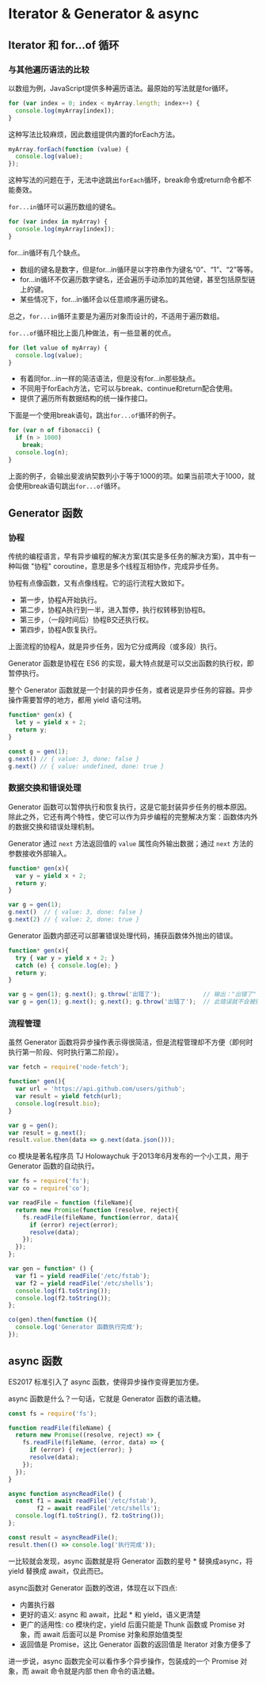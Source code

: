 # Iterator &amp; Generator &amp; async

## Iterator 和 for...of 循环

### 与其他遍历语法的比较

以数组为例，JavaScript提供多种遍历语法。最原始的写法就是for循环。

```javascript
for (var index = 0; index < myArray.length; index++) {
  console.log(myArray[index]);
}
```

这种写法比较麻烦，因此数组提供内置的forEach方法。

```javascript
myArray.forEach(function (value) {
  console.log(value);
});
```

这种写法的问题在于，无法中途跳出`forEach`循环，break命令或return命令都不能奏效。

`for...in`循环可以遍历数组的键名。

```javascript
for (var index in myArray) {
  console.log(myArray[index]);
}
```

for...in循环有几个缺点。

- 数组的键名是数字，但是for...in循环是以字符串作为键名“0”、“1”、“2”等等。
- for...in循环不仅遍历数字键名，还会遍历手动添加的其他键，甚至包括原型链上的键。
- 某些情况下，for...in循环会以任意顺序遍历键名。

总之，`for...in`循环主要是为遍历对象而设计的，不适用于遍历数组。

`for...of`循环相比上面几种做法，有一些显著的优点。

```javascript
for (let value of myArray) {
  console.log(value);
}
```

- 有着同for...in一样的简洁语法，但是没有for...in那些缺点。
- 不同用于forEach方法，它可以与break、continue和return配合使用。
- 提供了遍历所有数据结构的统一操作接口。

下面是一个使用break语句，跳出`for...of`循环的例子。

```javascript
for (var n of fibonacci) {
  if (n > 1000)
    break;
  console.log(n);
}
```

上面的例子，会输出斐波纳契数列小于等于1000的项。如果当前项大于1000，就会使用break语句跳出`for...of`循环。

## Generator 函数

### 协程

传统的编程语言，早有异步编程的解决方案(其实是多任务的解决方案)，其中有一种叫做 "协程" coroutine，意思是多个线程互相协作，完成异步任务。

协程有点像函数，又有点像线程。它的运行流程大致如下。
  * 第一步，协程A开始执行。
  * 第二步，协程A执行到一半，进入暂停，执行权转移到协程B。
  * 第三步，（一段时间后）协程B交还执行权。
  * 第四步，协程A恢复执行。

上面流程的协程A，就是异步任务，因为它分成两段（或多段）执行。

Generator 函数是协程在 ES6 的实现，最大特点就是可以交出函数的执行权，即暂停执行。

整个 Generator 函数就是一个封装的异步任务，或者说是异步任务的容器。异步操作需要暂停的地方，都用 yield 语句注明。

```js
function* gen(x) {
  let y = yield x + 2;
  return y;
}

const g = gen(1);
g.next() // { value: 3, done: false }
g.next() // { value: undefined, done: true }
```

### 数据交换和错误处理

Generator 函数可以暂停执行和恢复执行，这是它能封装异步任务的根本原因。除此之外，它还有两个特性，使它可以作为异步编程的完整解决方案：函数体内外的数据交换和错误处理机制。

Generator 通过 `next` 方法返回值的 `value` 属性向外输出数据；通过 `next` 方法的参数接收外部输入。

```js
function* gen(x){
  var y = yield x + 2;
  return y;
}

var g = gen(1);
g.next()  // { value: 3, done: false }
g.next(2) // { value: 2, done: true }
```

Generator 函数内部还可以部署错误处理代码，捕获函数体外抛出的错误。

```js
function* gen(x){
  try { var y = yield x + 2; }
  catch (e) { console.log(e); }
  return y;
}

var g = gen(1); g.next(); g.throw('出错了');            // 输出："出错了"
var g = gen(1); g.next(); g.next(); g.throw('出错了');  // 此错误就不会被捕捉
```

### 流程管理

虽然 Generator 函数将异步操作表示得很简洁，但是流程管理却不方便（即何时执行第一阶段、何时执行第二阶段）。

```js
var fetch = require('node-fetch');

function* gen(){
  var url = 'https://api.github.com/users/github';
  var result = yield fetch(url);
  console.log(result.bio);
}

var g = gen();
var result = g.next();
result.value.then(data => g.next(data.json()));
```

co 模块是著名程序员 TJ Holowaychuk 于2013年6月发布的一个小工具，用于 Generator 函数的自动执行。

```js
var fs = require('fs');
var co = require('co');

var readFile = function (fileName){
  return new Promise(function (resolve, reject){
    fs.readFile(fileName, function(error, data){
      if (error) reject(error);
      resolve(data);
    });
  });
};

var gen = function* () {
  var f1 = yield readFile('/etc/fstab');
  var f2 = yield readFile('/etc/shells');
  console.log(f1.toString());
  console.log(f2.toString());
};

co(gen).then(function (){
  console.log('Generator 函数执行完成');
});
```

## async 函数

ES2017 标准引入了 async 函数，使得异步操作变得更加方便。

async 函数是什么？一句话，它就是 Generator 函数的语法糖。

```js
const fs = require('fs');

function readFile(fileName) {
  return new Promise((resolve, reject) => {
    fs.readFile(fileName, (error, data) => {
      if (error) { reject(error); }
      resolve(data);
    });
  });
}

async function asyncReadFile() {
  const f1 = await readFile('/etc/fstab'),
        f2 = await readFile('/etc/shells');
  console.log(f1.toString(), f2.toString());
};

const result = asyncReadFile();
result.then(() => console.log('执行完成'));
```

一比较就会发现，async 函数就是将 Generator 函数的星号 * 替换成async，将 yield 替换成 await，仅此而已。

async函数对 Generator 函数的改进，体现在以下四点:
  * 内置执行器
  * 更好的语义: async 和 await，比起 * 和 yield，语义更清楚
  * 更广的适用性: co 模块约定，yield 后面只能是 Thunk 函数或 Promise 对象，而 await 后面可以是 Promise 对象和原始值类型
  * 返回值是 Promise，这比 Generator 函数的返回值是 Iterator 对象方便多了

进一步说，async 函数完全可以看作多个异步操作，包装成的一个 Promise 对象，而 await 命令就是内部 then 命令的语法糖。
